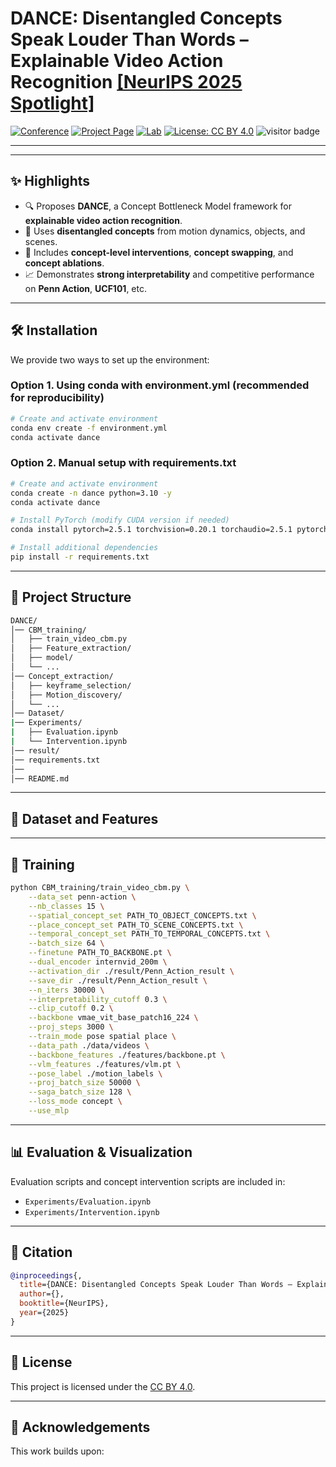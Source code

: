 # DANCE: Disentangled Concepts Speak Louder Than Words – Explainable Video Action Recognition [[NeurIPS 2025 Spotlight]]()

[![Conference](https://img.shields.io/badge/NeurIPS-2025-red)]() [![Project Page](https://img.shields.io/badge/Project-Page-green)](https://jong980812.github.io/DANCE/) [![Lab](https://img.shields.io/badge/Vision%20and%20Learning-Lab-orange)](https://vll.khu.ac.kr/)  [![License: CC BY 4.0](https://img.shields.io/badge/License-CC%20BY%204.0-lightgrey.svg)]() ![visitor badge](https://visitor-badge.laobi.icu/badge?page_id=your_github_username.DANCE)

---
<!--
<p align="center">
  <img src="./assets/dance_framework.png" alt="DANCE Framework Overview" width="800"/>
</p>
-->
---

## ✨ Highlights

- 🔍 Proposes **DANCE**, a Concept Bottleneck Model framework for **explainable video action recognition**.
- 🔧 Uses **disentangled concepts** from motion dynamics, objects, and scenes.
- 🔄 Includes **concept-level interventions**, **concept swapping**, and **concept ablations**.
- 📈 Demonstrates **strong interpretability** and competitive performance on **Penn Action**, **UCF101**, etc.

---

## 🛠️ Installation

We provide two ways to set up the environment:

### Option 1. Using conda with environment.yml (recommended for reproducibility)
```bash
# Create and activate environment
conda env create -f environment.yml
conda activate dance
```
### Option 2. Manual setup with requirements.txt
```bash
# Create and activate environment
conda create -n dance python=3.10 -y
conda activate dance

# Install PyTorch (modify CUDA version if needed)
conda install pytorch=2.5.1 torchvision=0.20.1 torchaudio=2.5.1 pytorch-cuda=12.1 -c pytorch -c nvidia

# Install additional dependencies
pip install -r requirements.txt
```


---

## 📁 Project Structure

```bash
DANCE/
│── CBM_training/
│   ├── train_video_cbm.py
│   ├── Feature_extraction/
│   ├── model/
│   └── ...
│── Concept_extraction/
│   ├── keyframe_selection/
│   ├── Motion_discovery/
│   └── ...
│── Dataset/
|── Experiments/
|   ├── Evaluation.ipynb
|   └── Intervention.ipynb
│── result/
│── requirements.txt
│──
│── README.md
```

---

## 🧠 Dataset and Features
<!-- 
- `Penn Action` is the main benchmark. Videos and annotations should be organized as:

```bash
/Penn_Action/videos/
... Penn_Action_motion_label/
... Penn_Action_feature/
```

- Precomputed features:
  - `--backbone_features`: extracted from VideoMAE
  - `--vlm_features`: extracted from InternVideo-200M
  - `--pose_label`: cluster-based motion labels -->

---

## 🚀 Training

```bash
python CBM_training/train_video_cbm.py \
    --data_set penn-action \
    --nb_classes 15 \
    --spatial_concept_set PATH_TO_OBJECT_CONCEPTS.txt \
    --place_concept_set PATH_TO_SCENE_CONCEPTS.txt \
    --temporal_concept_set PATH_TO_TEMPORAL_CONCEPTS.txt \
    --batch_size 64 \
    --finetune PATH_TO_BACKBONE.pt \
    --dual_encoder internvid_200m \
    --activation_dir ./result/Penn_Action_result \
    --save_dir ./result/Penn_Action_result \
    --n_iters 30000 \
    --interpretability_cutoff 0.3 \
    --clip_cutoff 0.2 \
    --backbone vmae_vit_base_patch16_224 \
    --proj_steps 3000 \
    --train_mode pose spatial place \
    --data_path ./data/videos \
    --backbone_features ./features/backbone.pt \
    --vlm_features ./features/vlm.pt \
    --pose_label ./motion_labels \
    --proj_batch_size 50000 \
    --saga_batch_size 128 \
    --loss_mode concept \
    --use_mlp
```

---

## 📊 Evaluation & Visualization

Evaluation scripts and concept intervention scripts are included in:

- `Experiments/Evaluation.ipynb`
- `Experiments/Intervention.ipynb`

---

## 📎 Citation

```bibtex
@inproceedings{,
  title={DANCE: Disentangled Concepts Speak Louder Than Words – Explainable Video Action Recognition},
  author={},
  booktitle={NeurIPS},
  year={2025}
}
```

---

## 📜 License

This project is licensed under the [CC BY 4.0](https://creativecommons.org/licenses/by/4.0/).

---

## 🤝 Acknowledgements

This work builds upon:
<!-- - [PCBEAR](https://github.com/jong980812/PCBEAR)
- [VideoMAE](https://github.com/MCG-NJU/VideoMAE)
- [InternVideo](https://github.com/OpenGVLab/InternVideo)
- [CLIP](https://github.com/openai/CLIP) -->
